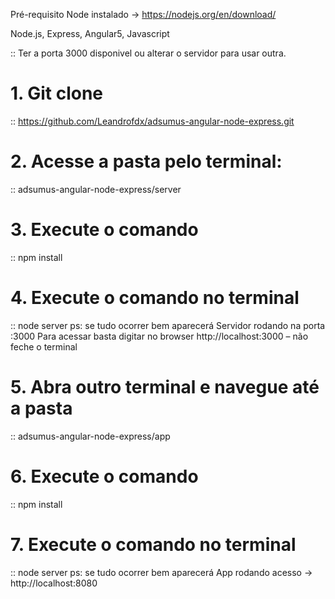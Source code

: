 Pré-requisito
Node instalado -> https://nodejs.org/en/download/

Node.js, Express, Angular5, Javascript

:: Ter a porta 3000 disponivel ou alterar o servidor para usar outra.


# 1.	Git clone 
:: https://github.com/Leandrofdx/adsumus-angular-node-express.git


# 2.	Acesse a pasta pelo terminal: 
:: adsumus-angular-node-express/server


# 3.	Execute o comando
:: npm install


# 4.	Execute o comando no terminal
:: node server
ps: se tudo ocorrer bem aparecerá Servidor rodando na porta :3000
Para acessar basta digitar no browser http://localhost:3000 – não feche o terminal


# 5.	Abra outro terminal e navegue até a pasta
:: adsumus-angular-node-express/app


# 6.	Execute o comando
:: npm install


# 7.	Execute o comando no terminal
:: node server
ps: se tudo ocorrer bem aparecerá App rodando acesso -> http://localhost:8080
